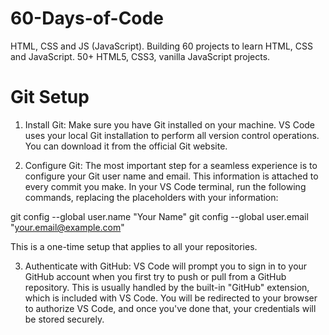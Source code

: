 # 60-Days-of-Code
HTML, CSS and JS (JavaScript). Building 60 projects to learn HTML, CSS and JavaScript. 50+ HTML5, CSS3, vanilla JavaScript projects.

# Git Setup
1. Install Git: Make sure you have Git installed on your machine. VS Code uses your local Git installation to perform all version control operations. You can download it from the official Git website.

2. Configure Git: The most important step for a seamless experience is to configure your Git user name and email. This information is attached to every commit you make. In your VS Code terminal, run the following commands, replacing the placeholders with your information:

  git config --global user.name "Your Name"
  git config --global user.email "your.email@example.com"
  
This is a one-time setup that applies to all your repositories.

3. Authenticate with GitHub: VS Code will prompt you to sign in to your GitHub account when you first try to push or pull from a GitHub repository. This is usually handled by the built-in "GitHub" extension, which is included with VS Code. You will be redirected to your browser to authorize VS Code, and once you've done that, your credentials will be stored securely.
